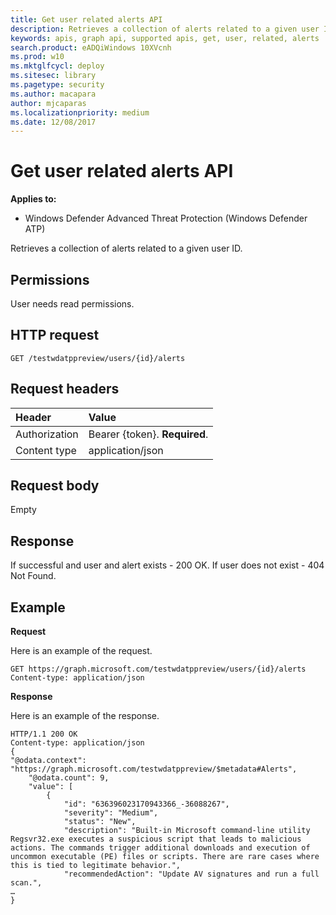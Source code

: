 ```yaml
---
title: Get user related alerts API
description: Retrieves a collection of alerts related to a given user ID.
keywords: apis, graph api, supported apis, get, user, related, alerts
search.product: eADQiWindows 10XVcnh
ms.prod: w10
ms.mktglfcycl: deploy
ms.sitesec: library
ms.pagetype: security
ms.author: macapara
author: mjcaparas
ms.localizationpriority: medium
ms.date: 12/08/2017
---
```


# Get user related alerts API

**Applies to:**

- Windows Defender Advanced Threat Protection (Windows Defender ATP)



Retrieves a collection of alerts related to a given user ID.

## Permissions
User needs read permissions.

## HTTP request
```
GET /testwdatppreview/users/{id}/alerts
```

## Request headers

Header | Value 
:---|:---
Authorization | Bearer {token}. **Required**.
Content type | application/json


## Request body
Empty

## Response
If successful and user and alert exists - 200 OK.
If user does not exist - 404 Not Found.


## Example

**Request**

Here is an example of the request.

```
GET https://graph.microsoft.com/testwdatppreview/users/{id}/alerts
Content-type: application/json
```

**Response**

Here is an example of the response.


```
HTTP/1.1 200 OK
Content-type: application/json
{    
"@odata.context": "https://graph.microsoft.com/testwdatppreview/$metadata#Alerts",
    "@odata.count": 9,
    "value": [
        {
            "id": "636396023170943366_-36088267",
            "severity": "Medium",
            "status": "New",
            "description": "Built-in Microsoft command-line utility Regsvr32.exe executes a suspicious script that leads to malicious actions. The commands trigger additional downloads and execution of uncommon executable (PE) files or scripts. There are rare cases where this is tied to legitimate behavior.",
            "recommendedAction": "Update AV signatures and run a full scan.",
…
}
```
